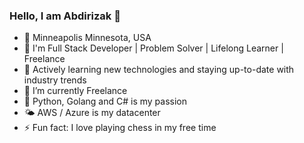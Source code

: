 ### Hello, I am Abdirizak 👋

- 📍  Minneapolis Minnesota, USA
- 🔭 I'm Full Stack Developer | Problem Solver | Lifelong Learner | Freelance
- 🌱 Actively learning new technologies and staying up-to-date with industry trends
- 🐳 I’m currently Freelance 
- 👯 Python, Golang and C# is my passion
- 🌤 AWS / Azure is my datacenter
- ⚡ Fun fact: I love playing chess in my free time
